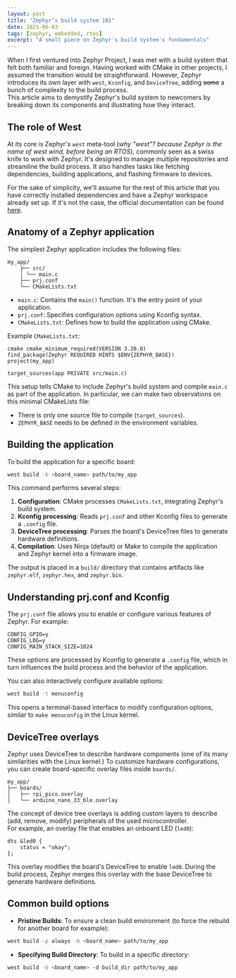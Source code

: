 ```yaml
---
layout: post
title: "Zephyr’s build system 101"
date: 2025-06-03
tags: [zephyr, embedded, rtos]
excerpt: "A small piece on Zephyr's build system's fundamentals"
---
```


When I first ventured into Zephyr Project, I was met with a build system that
felt both familiar and foreign. Having worked with CMake in other projects,
I assumed the transition would be straightforward. However, Zephyr introduces
its own layer with `west`, `Kconfig`, and `DeviceTree`, adding ~~some~~ a bunch
of complexity to the build process. \
This article aims to demystify Zephyr's build system to newcomers by breaking
down its components and illustrating how they interact.

## The role of West

At its core is Zephyr's `west` meta-tool (_why "west"? because Zephyr is the
name of west wind, before being an RTOS_), commonly seen as a swiss knife to
work with Zephyr. It's designed to manage multiple repositories and streamline
the build process. It also handles tasks like fetching dependencies, building
applications, and flashing firmware to devices.

For the sake of simplicity, we'll assume for the
rest of this article that you have correctly installed dependencies and have
a Zephyr workspace already set up. If it's not the case, the official
documentation can be found
[here](https://docs.zephyrproject.org/latest/develop/getting_started/index.html#get-zephyr-and-install-python-dependencies).

## Anatomy of a Zephyr application

The simplest Zephyr application includes the following files:

```
my_app/
    ├── src/
    │ └── main.c 
    ├── prj.conf
    └── CMakeLists.txt
 ```

* `main.c`: Contains the `main()` function. It's the entry point of your application.
* `prj.conf`: Specifies configuration options using Kconfig syntax.
* `CMakeLists.txt`: Defines how to build the application using CMake.

Example `CMakeLists.txt`:

```
cmake cmake_minimum_required(VERSION 3.20.0)
find_package(Zephyr REQUIRED HINTS $ENV{ZEPHYR_BASE})
project(my_app)

target_sources(app PRIVATE src/main.c)
```

This setup tells CMake to include Zephyr's build system and compile `main.c` as
part of the application. In particular, we can make two observations on this
minimal CMakeLists file:
- There is only one source file to compile (`target_sources`).
- `ZEPHYR_BASE` needs to be defined in the environment variables.


## Building the application

To build the application for a specific board:

```bash
west build -b <board_name> path/to/my_app
```

This command performs several steps:

1. **Configuration**: CMake processes `CMakeLists.txt`, integrating Zephyr's build system.
2. **Kconfig processing**: Reads `prj.conf` and other Kconfig files to generate a `.config` file.
3. **DeviceTree processing**: Parses the board's DeviceTree files to generate hardware definitions.
4. **Compilation**: Uses Ninja (default) or Make to compile the application
   and Zephyr kernel into a firmware image.

The output is placed in a `build/` directory that contains artifacts like
`zephyr.elf`, `zephyr.hex`, and `zephyr.bin`.

## Understanding prj.conf and Kconfig

The `prj.conf` file allows you to enable or configure various features of Zephyr. For example:

```
CONFIG_GPIO=y
CONFIG_LOG=y
CONFIG_MAIN_STACK_SIZE=1024
```

These options are processed by Kconfig to generate a `.config` file, which in turn influences the
build process and the behavior of the application.

You can also interactively configure available options:

```bash
west build -t menuconfig
```

This opens a terminal-based interface to modify configuration options, similar to `make menuconfig`
in the Linux kernel.

## DeviceTree overlays

Zephyr uses DeviceTree to describe hardware components (one of its many
similarities with the Linux kernel.) To customize hardware configurations, you
can create board-specific overlay files inside `boards/`.

```
my_app/
├── boards/
│   ├── rpi_pico.overlay
│   └── arduino_nano_33_ble.overlay
```

The concept of device tree overlays is adding custom layers to describe (add,
remove, modify) peripherals of the used microcontroller. \
For example, an overlay file that enables an onboard LED (`led0`):

```
dts &led0 {
    status = "okay";
};
```


This overlay modifies the board's DeviceTree to enable `led0`. During the build process, Zephyr
merges this overlay with the base DeviceTree to generate hardware definitions.

## Common build options

* **Pristine Builds**: To ensure a clean build environment (to force the
  rebuild for another board for example):

```bash
west build -p always -b <board_name> path/to/my_app
```

* **Specifying Build Directory**: To build in a specific directory:

```bash
west build -b <board_name> -d build_dir path/to/my_app
```

